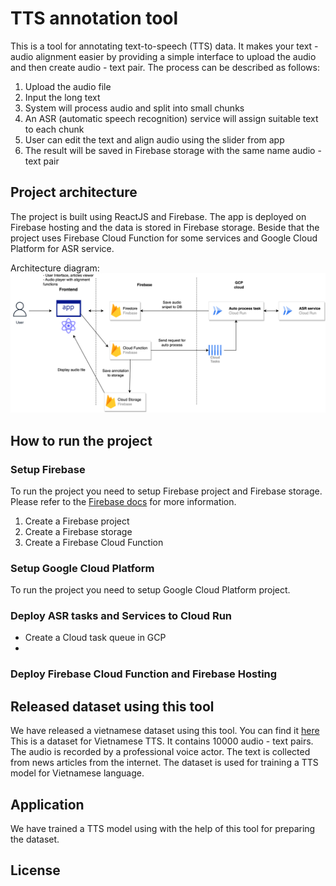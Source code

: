 # TTS annotation tool
This is a tool for annotating text-to-speech (TTS) data.
It makes your text - audio alignment easier by providing a simple interface to upload the audio and then create audio - text pair.
The process can be described as follows:
1. Upload the audio file
2. Input the long text
3. System will process audio and split into small chunks
4. An ASR (automatic speech recognition) service will assign suitable text to each chunk
5. User can edit the text and align audio using the slider from app
6. The result will be saved in Firebase storage with the same name audio - text pair


## Project architecture
The project is built using ReactJS and Firebase. The app is deployed on Firebase hosting and the data is stored in Firebase storage.
Beside that the project uses Firebase Cloud Function for some services and Google Cloud Platform for ASR service.

Architecture diagram:
![Architecture diagram](Architecture_diagram.png)

## How to run the project
### Setup Firebase
To run the project you need to setup Firebase project and Firebase storage. 
Please refer to the [Firebase docs](https://firebase.google.com/docs?authuser=0&hl=en) for more information.

1. Create a Firebase project
2. Create a Firebase storage
3. Create a Firebase Cloud Function

### Setup Google Cloud Platform
To run the project you need to setup Google Cloud Platform project.

### Deploy ASR tasks and Services to Cloud Run
- Create a Cloud task queue in GCP
- 
### Deploy Firebase Cloud Function and Firebase Hosting



## Released dataset using this tool
We have released a vietnamese dataset using this tool. You can find it [here]()
This is a dataset for Vietnamese TTS. It contains 10000 audio - text pairs. 
The audio is recorded by a professional voice actor. The text is collected from news articles from the internet. 
The dataset is used for training a TTS model for Vietnamese language.

## Application
We have trained a TTS model using with the help of this tool for preparing the dataset.


## License